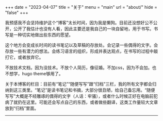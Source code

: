 +++
date  = "2023-04-07"
title = "关于"
menu  = "main"
url = "about/"
hide = "false"
+++

我预感我不会坚持维护这个“博客”太长时间，因为我是懒狗。目前还没想好公不公开，公开了我估计也没有人看，因此主要还是我自己的一块自留地，用于书写。书写是一种切实地做出些东西的愿望。

这个地方会变成长时间的读书笔记以及草稿的存放处。会记录一些偶得的文字。会存放一些有潜力的想法。会练习语言的组织，形成并表达观点，在书写的过程中敲打它，或者放弃它。

不放技术文档，因为没技术。不放个人简历，像征婚。不加css，因为不会加。也不想学，hugo theme够用了。

关于本博客的栏目：目前有“笔记”“随便写写”跟“归档”三栏，我的所有文字都会归纳到这三类里。“笔记”是读书笔记和书摘，大部分很丑陋，给自己备忘用。“随便写写”大概是不经雕琢的偶得的文字（人话：牢骚），或者什么时候正好在电脑前犯病了就扔在这里。可能还会写点自己的东西，或者做些翻译，这类工作量较大文章放到“归档”里面。

---